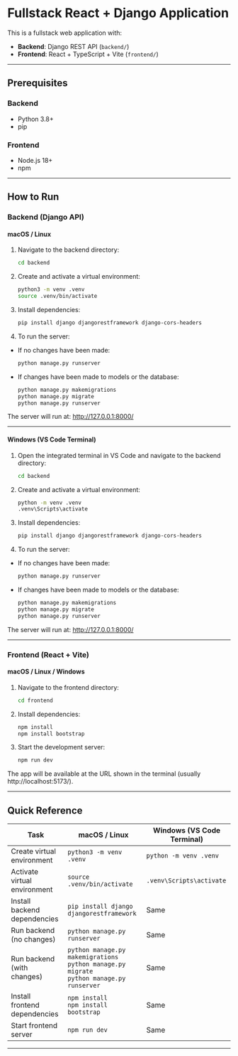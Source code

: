 # Fullstack React + Django Application

This is a fullstack web application with:

- **Backend**: Django REST API (`backend/`)
- **Frontend**: React + TypeScript + Vite (`frontend/`)

---

## Prerequisites

### Backend

- Python 3.8+
- pip

### Frontend

- Node.js 18+
- npm

---

## How to Run

### Backend (Django API)

#### macOS / Linux

1. Navigate to the backend directory:

   ```bash
   cd backend
   ```

2. Create and activate a virtual environment:

   ```bash
   python3 -m venv .venv
   source .venv/bin/activate
   ```

3. Install dependencies:

   ```bash
   pip install django djangorestframework django-cors-headers
   ```

4. To run the server:

- If no changes have been made:

  ```bash
  python manage.py runserver
  ```

- If changes have been made to models or the database:

  ```bash
  python manage.py makemigrations
  python manage.py migrate
  python manage.py runserver
  ```

The server will run at: http://127.0.0.1:8000/

---

#### Windows (VS Code Terminal)

1. Open the integrated terminal in VS Code and navigate to the backend directory:

   ```bash
   cd backend
   ```

2. Create and activate a virtual environment:

   ```bash
   python -m venv .venv
   .venv\Scripts\activate
   ```

3. Install dependencies:

   ```bash
   pip install django djangorestframework django-cors-headers
   ```

4. To run the server:

- If no changes have been made:

  ```bash
  python manage.py runserver
  ```

- If changes have been made to models or the database:

  ```bash
  python manage.py makemigrations
  python manage.py migrate
  python manage.py runserver
  ```

The server will run at: http://127.0.0.1:8000/

---

### Frontend (React + Vite)

#### macOS / Linux / Windows

1. Navigate to the frontend directory:

   ```bash
   cd frontend
   ```

2. Install dependencies:

   ```bash
   npm install
   npm install bootstrap
   ```

3. Start the development server:

   ```bash
   npm run dev
   ```

The app will be available at the URL shown in the terminal (usually http://localhost:5173/).

---

## Quick Reference

| Task                          | macOS / Linux                                                                                   | Windows (VS Code Terminal) |
| ----------------------------- | ----------------------------------------------------------------------------------------------- | -------------------------- |
| Create virtual environment    | `python3 -m venv .venv`                                                                         | `python -m venv .venv`     |
| Activate virtual environment  | `source .venv/bin/activate`                                                                     | `.venv\Scripts\activate`   |
| Install backend dependencies  | `pip install django djangorestframework`                                                        | Same                       |
| Run backend (no changes)      | `python manage.py runserver`                                                                    | Same                       |
| Run backend (with changes)    | `python manage.py makemigrations`<br>`python manage.py migrate`<br>`python manage.py runserver` | Same                       |
| Install frontend dependencies | `npm install`<br>`npm install bootstrap`                                                        | Same                       |
| Start frontend server         | `npm run dev`                                                                                   | Same                       |

---
